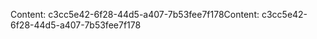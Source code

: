<span data-ttu-id="7fb1a-101">Content: c3cc5e42-6f28-44d5-a407-7b53fee7f178</span><span class="sxs-lookup"><span data-stu-id="7fb1a-101">Content: c3cc5e42-6f28-44d5-a407-7b53fee7f178</span></span>
